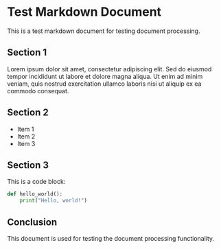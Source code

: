 # Test Markdown Document

This is a test markdown document for testing document processing.

## Section 1

Lorem ipsum dolor sit amet, consectetur adipiscing elit. Sed do eiusmod tempor incididunt ut labore et dolore magna aliqua. Ut enim ad minim veniam, quis nostrud exercitation ullamco laboris nisi ut aliquip ex ea commodo consequat.

## Section 2

* Item 1
* Item 2
* Item 3

## Section 3

This is a code block:

```python
def hello_world():
    print("Hello, world!")
```

## Conclusion

This document is used for testing the document processing functionality.
